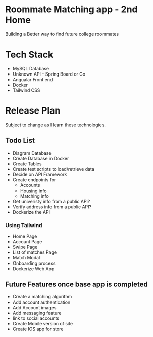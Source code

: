 # Roommate Matching app - 2nd Home

Building a Better way to find future college roommates

# Tech Stack

- MySQL Database
- Unknown API - Spring Board or Go
- Angualar Front end
- Docker
- Tailwind CSS

# Release Plan

Subject to change as I learn these technologies.

## Todo List

- Diagram Database
- Create Database in Docker
- Create Tables
- Create test scripts to load/retrieve data
- Decide on API Framework
- Create endpoints for
  - Accounts
  - Housing info
  - Matching info
- Get univeristy info from a public API?
- Verify address info from a public API?
- Dockerize the API

### Using Tailwind

- Home Page
- Account Page
- Swipe Page
- List of matches Page
- Match Modal
- Onboarding process
- Dockerize Web App

## Future Features once base app is completed

- Create a matching algorithm
- Add account authentication
- Add Account images
- Add messaging feature
- link to social accounts
- Create Mobile version of site
- Create IOS app for store
